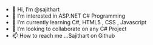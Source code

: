 - 👋 Hi, I’m @sajithart
- 👀 I’m interested in ASP.NET C# Programming 
- 🌱 I’m currently learning  C#, HTML5 , CSS , Javascript
- 💞️ I’m looking to collaborate on any C# Project
- 📫 How to reach me ...Sajithart  on Github

<!---
sajithart/sajithart is a ✨ special ✨ repository because its `README.md` (this file) appears on your GitHub profile.
You can click the Preview link to take a look at your changes.
--->
